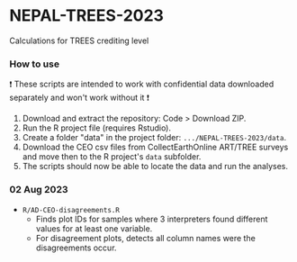 # NEPAL-TREES-2023
Calculations for TREES crediting level

### How to use

:exclamation: These scripts are intended to work with confidential data downloaded separately and won't work without it :exclamation:

1. Download and extract the repository: Code > Download ZIP.
1. Run the R project file (requires Rstudio).
1. Create a folder "data" in the project folder: `.../NEPAL-TREES-2023/data`.
1. Download the CEO csv files from CollectEarthOnline ART/TREE surveys and move then to the R project's `data` subfolder.
1. The scripts should now be able to locate the data and run the analyses.

### 02 Aug 2023

- `R/AD-CEO-disagreements.R` 
  - Finds plot IDs for samples where 3 interpreters found different values for at least one variable.
  - For disagreement plots, detects all column names were the disagreements occur.


